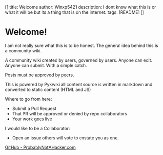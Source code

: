 [[
title: Welcome
author: Winxp5421
description: I dont know what this is or what it will be but its a thing that is on the internet.
tags: [README]
]]

# Welcome!

I am not really sure what this is to be honest. The general idea behind this is a community wiki.

A community wiki created by users, governed by users. Anyone can edit. Anyone can submit. With a simple catch.

Posts must be approved by peers.

This is powered by Pykwiki all content source is written in markdown and converted to static content (HTML and JS)

Where to go from here:

* Submit a Pull Request
* That PR will be approved or denied by repo collaborators
* Your work goes live

I would like to be a Collaborator:

* Open an issue others will vote to enstate you as one.

[GitHub - ProbablyNotAHacker.com](https://github.com/winxp5421/probablynotahacker.com)


